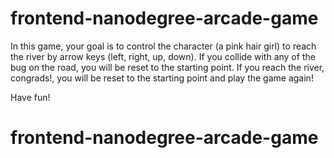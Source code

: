 frontend-nanodegree-arcade-game
===============================

In this game, your goal is to control the character (a pink hair girl) to reach the river by arrow keys (left, right, up, down). If you collide with any of the bug on the road, you will be reset to the starting point. If you reach the river, congrads!, you will be reset to the starting point and play the game again!

Have fun!
# frontend-nanodegree-arcade-game

